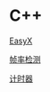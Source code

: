 # C++

[EasyX](C++%201a02b200fc1280f98264f5960d32c62c/EasyX%2019e2b200fc128013827ad80b78ede867.md)

[帧率检测](C++%201a02b200fc1280f98264f5960d32c62c/%E5%B8%A7%E7%8E%87%E6%A3%80%E6%B5%8B%201a02b200fc1280e584ccce386619b27b.md)

[计时器](C++%201a02b200fc1280f98264f5960d32c62c/%E8%AE%A1%E6%97%B6%E5%99%A8%201a02b200fc12807ea60cd92f3dea9438.md)